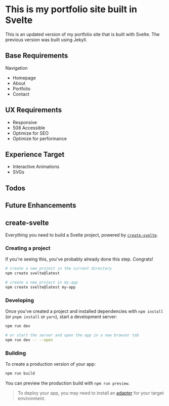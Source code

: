 # This is my portfolio site built in Svelte

This is an updated version of my portfolio site that is built with Svelte. The previous version was built using Jekyll.

## Base Requirements

Navigation
* Homepage
* About
* Portfolio
* Contact

## UX Requirements

* Responsive
* 508 Accessible
* Optimize for SEO
* Optimize for performance

## Experience Target

* Interactive Animations
* SVGs

## Todos

## Future Enhancements


## create-svelte

Everything you need to build a Svelte project, powered by [`create-svelte`](https://github.com/sveltejs/kit/tree/master/packages/create-svelte).

### Creating a project

If you're seeing this, you've probably already done this step. Congrats!

```bash
# create a new project in the current directory
npm create svelte@latest

# create a new project in my-app
npm create svelte@latest my-app
```

### Developing

Once you've created a project and installed dependencies with `npm install` (or `pnpm install` or `yarn`), start a development server:

```bash
npm run dev

# or start the server and open the app in a new browser tab
npm run dev -- --open
```

### Building

To create a production version of your app:

```bash
npm run build
```

You can preview the production build with `npm run preview`.

> To deploy your app, you may need to install an [adapter](https://kit.svelte.dev/docs/adapters) for your target environment.
